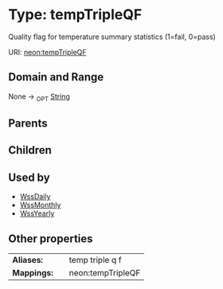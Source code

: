 
# Type: tempTripleQF


Quality flag for temperature summary statistics (1=fail, 0=pass)

URI: [neon:tempTripleQF](https://data.neonscience.org/tempTripleQF)


## Domain and Range

None ->  <sub>OPT</sub> [String](types/String.md)

## Parents


## Children


## Used by

 * [WssDaily](WssDaily.md)
 * [WssMonthly](WssMonthly.md)
 * [WssYearly](WssYearly.md)

## Other properties

|  |  |  |
| --- | --- | --- |
| **Aliases:** | | temp triple q f |
| **Mappings:** | | neon:tempTripleQF |

